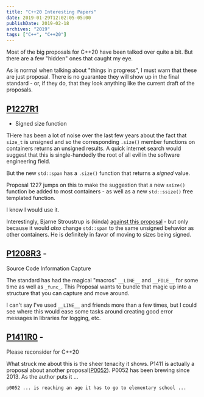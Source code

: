 ```yaml
---
title: "C++20 Interesting Papers"
date: 2019-01-29T12:02:05-05:00
publishDate: 2019-02-18
archives: "2019"
tags: ["C++", "C++20"]
---
```


Most of the big proposals for C++20 have been talked over quite a bit. But
there are a few "hidden" ones that caught my eye.
<!--more-->

As is normal when talking about "things in progress", I must warn that these
are just proposal. There is no guarantee they will show up in the final
standard - or, if they do, that they look anything like the current draft of
the proposals.

## [P1227R1](http://open-std.org/JTC1/SC22/WG21/docs/papers/2019/p1227r1.html)
- Signed size function

THere has been a lot of noise over the last few years about the fact that
`size_t` is unsigned and so the corresponding `.size()` member functions on
containers returns an unsigned results. A quick internet search would suggest
that this is single-handedly the root of all evil in the software engineering
field.

But the new `std::span` has a `.size()` function that returns a *signed* value.

Proposal 1227 jumps on this to make the suggestion that a new `ssize()`
function be added to most containers - as well as a new `std::ssize()` free
templated function.

I know I would use it.

Interestingly, Bjarne Stroustrup is (kinda) [against this
proposal](http://open-std.org/JTC1/SC22/WG21/docs/papers/2019/p1428r0.pdf) -
but only because it would *also* change `std::span` to the same unsigned
behavior as other containers. He is definitely in favor of moving to sizes
being signed.

## [P1208R3](http://open-std.org/JTC1/SC22/WG21/docs/papers/2019/p1208r3.pdf) -
Source Code Information Capture

The standard has had the magical "macros" `__LINE__` and `__FILE__` for some
time as well as `_func_`. This Proposal wants to bundle that magic up into a
structure that you can capture and move around.

I can't say I've used `__LINE__` and friends more than a few times, but I could see
where this would ease some tasks around creating good error messages in
libraries for logging, etc.

## [P1411R0](http://open-std.org/JTC1/SC22/WG21/docs/papers/2019/p1411r0.pdf) -
Please reconsider <scope> for C++20

What struck me about this is the sheer tenacity it shows. P1411 is actually a
proposal about another
proposal([P0052](http://www.open-std.org/jtc1/sc22/wg21/docs/papers/2018/p0052r9.pdf)).
P0052 has been brewing since 2013. As the author puts it ...

    p0052 ... is reaching an age it has to go to elementary school ...
